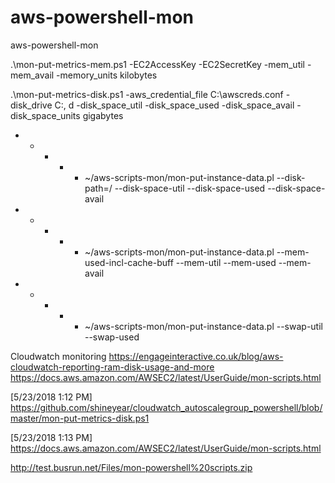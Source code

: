# aws-powershell-mon
aws-powershell-mon

.\mon-put-metrics-mem.ps1 -EC2AccessKey <AccessKeyID> -EC2SecretKey <SecretKey> -mem_util -mem_avail -memory_units kilobytes

.\mon-put-metrics-disk.ps1  -aws_credential_file C:\awscreds.conf -disk_drive C:, d -disk_space_util -disk_space_used -disk_space_avail -disk_space_units gigabytes



* * * * * ~/aws-scripts-mon/mon-put-instance-data.pl --disk-path=/ --disk-space-util --disk-space-used --disk-space-avail
* * * * * ~/aws-scripts-mon/mon-put-instance-data.pl --mem-used-incl-cache-buff --mem-util --mem-used --mem-avail
* * * * * ~/aws-scripts-mon/mon-put-instance-data.pl --swap-util --swap-used



Cloudwatch monitoring
https://engageinteractive.co.uk/blog/aws-cloudwatch-reporting-ram-disk-usage-and-more
https://docs.aws.amazon.com/AWSEC2/latest/UserGuide/mon-scripts.html

[‎5/‎23/‎2018 1:12 PM]  
https://github.com/shineyear/cloudwatch_autoscalegroup_powershell/blob/master/mon-put-metrics-disk.ps1 
 
[‎5/‎23/‎2018 1:13 PM]  
https://docs.aws.amazon.com/AWSEC2/latest/UserGuide/mon-scripts.html 
 
http://test.busrun.net/Files/mon-powershell%20scripts.zip 
